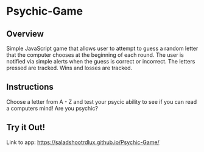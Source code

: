 # Psychic-Game

## Overview

Simple JavaScript game that allows user to attempt to guess a random letter that the computer chooses at the beginning of each round. The user is notified via simple alerts when the guess is correct or incorrect. The letters pressed are tracked. Wins and losses are tracked.

## Instructions

Choose a letter from A - Z and test your psycic ability to see if you can read a computers mind! Are you psychic?
 
## Try it Out!
Link to app: https://saladshootrdlux.github.io/Psychic-Game/
